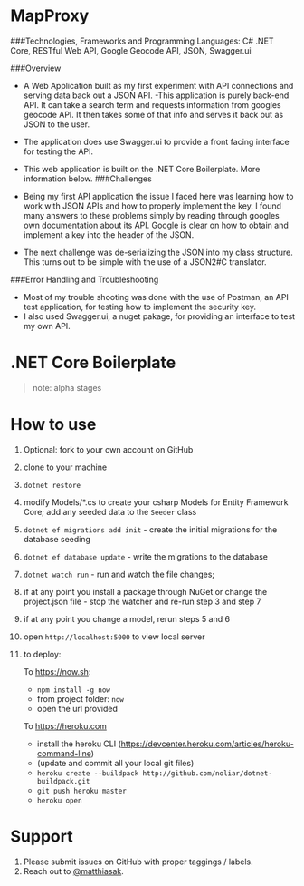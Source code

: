 # MapProxy

###Technologies, Frameworks and Programming Languages:
C#  .NET Core, RESTful Web API, Google Geocode API, JSON, Swagger.ui

###Overview
- A Web Application built as my first experiment with API connections and serving data back out a JSON API.
-This application is purely back-end API. It can take a search term and requests information from googles geocode API. It then takes some of that info and serves it back out as JSON to the user. 
- The application does use Swagger.ui to provide a front facing interface for testing the API.
- This web application is built on the .NET Core Boilerplate. More information below.
###Challenges
- Being my first API application the issue I faced here was learning how to work with JSON APIs and how to properly implement the key. I found many answers to these problems simply by reading through googles own documentation about its API. Google is clear on how to obtain and implement a key into the header of the JSON. 

- The next challenge was de-serializing the JSON into my class structure. This turns out to be simple with the use of a JSON2#C translator. 

###Error Handling and Troubleshooting
- Most of my trouble shooting was done with the use of Postman, an API test application, for testing how to implement the security key. 
- I also used Swagger.ui, a nuget pakage, for providing an interface to test my own API. 




# .NET Core Boilerplate

> note: alpha stages

# How to use

1. Optional: fork to your own account on GitHub
2. clone to your machine
3. `dotnet restore`
4. modify Models/*.cs to create your csharp Models for Entity Framework Core; add any seeded data to the `Seeder` class
5. `dotnet ef migrations add init` - create the initial migrations for the database seeding
6. `dotnet ef database update` - write the migrations to the database
7. `dotnet watch run` - run and watch the file changes;
8. if at any point you install a package through NuGet or change the project.json file - stop the watcher and re-run step 3 and step 7
9. if at any point you change a model, rerun steps 5 and 6
10. open `http://localhost:5000` to view local server
11. to deploy:

    To https://now.sh:
    - `npm install -g now`
    - from project folder: `now`
    - open the url provided

    To https://heroku.com
    - install the heroku CLI (https://devcenter.heroku.com/articles/heroku-command-line)
    - (update and commit all your local git files)
    - `heroku create --buildpack http://github.com/noliar/dotnet-buildpack.git`
    - `git push heroku master`
    - `heroku open`

# Support

1. Please submit issues on GitHub with proper taggings / labels.
2. Reach out to [@matthiasak](https://twitter.com/matthiasak).
